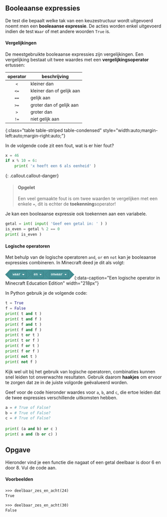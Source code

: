## Booleaanse expressies
De test die bepaalt welke tak van een keuzestructuur wordt uitgevoerd noemt men een **booleaanse expressie**. De acties worden enkel uitgevoerd indien de test `Waar` of met andere woorden `True` is.

#### Vergelijkingen

De meestgebruikte booleaanse expressies zijn vergelijkingen. Een vergelijking bestaat uit twee waardes met een **vergelijkingsoperator** ertussen:

| operator | beschrijving |
|:--------:|-------------|
|     `<`  |    kleiner dan |
|     `<=` |  kleiner dan of gelijk aan |
|    `==`  | gelijk aan |
|     `>=` |  groter dan of gelijk aan |
|     `>`  |  groter dan |
|     `!=` |  niet gelijk aan |
{:class="table table-striped table-condensed" style="width:auto;margin-left:auto;margin-right:auto;"}

In de volgende code zit een fout, wat is er hier fout?
```python
x = 46
if x % 10 = 6:
    print( 'x heeft een 6 als eenheid' )
```

{: .callout.callout-danger}
> #### Opgelet
> Een veel gemaakte fout is om twee waarden te vergelijken met een enkele `=`, dit is echter de **toekenning**soperator!


Je kan een booleaanse expressie ook toekennen aan een variabele. 

```python
getal = int( input( 'Geef een getal in: ' ) )
is_even = getal % 2 == 0
print( is_even )
```

#### Logische operatoren
Met behulp van de logische operatoren `and`, `or` en `not` kan je booleaanse expressies combineren. In Minecraft deed je dit als volgt:

![minecraft logische operator](media/logische_en.png "minecraft logische operator"){:data-caption="Een logische operator in Minecraft Education Edition" width="218px"}

In Python gebruik je de volgende code:
```python
t = True
f = False
print( t and t )
print( t and f )
print( f and t )
print( f and f )
print( t or t )
print( t or f )
print( f or t )
print( f or f )
print( not t )
print( not f )
```

Kijk wel uit bij het gebruik van logische operatoren, combinaties kunnen snel leiden tot onverwachte resultaten. Gebruik daarom **haakjes** om ervoor te zorgen dat ze in de juiste volgorde geëvalueerd worden.

Geef voor de code hieronder waardes voor `a`, `b`, and `c`, die ertoe leiden dat de twee expressies verschillende uitkomsten hebben.

```python
a = # True of False?
b = # True of False?
c = # True of False?

print( (a and b) or c )
print( a and (b or c) )
```

## Opgave
Hieronder vind je een functie die nagaat of een getal deelbaar is door 6 en door 8. Vul de code aan.

#### Voorbeelden
```
>>> deelbaar_zes_en_acht(24)
True
```
```
>>> deelbaar_zes_en_acht(30)
False
```